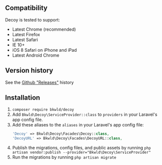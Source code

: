 ## Compatibility

Decoy is tested to support:

- Latest Chrome (recommended)
- Latest Firefox
- Latest Safari
- IE 10+
- iOS 8 Safari on iPhone and iPad
- Latest Android Chrome

## Version history

See the [Github "Releases"](https://github.com/BKWLD/decoy/releases) history

## Installation


1. `composer require bkwld/decoy`
2. Add `Bkwld\Decoy\ServiceProvider::class` to `providers` in your Laravel's app config file.
3. Add these aliases to the `aliases` in your Laravel's app config file:
	```php
	'Decoy' => Bkwld\Decoy\Facades\Decoy::class,
	'DecoyURL' => Bkwld\Decoy\Facades\DecoyURL::class,
	```
4. Publish the migrations, config files, and public assets by running `php artisan vendor:publish --provider="Bkwld\Decoy\ServiceProvider"`
5. Run the migrations by running `php artisan migrate`
